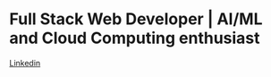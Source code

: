 # Full Stack Web Developer | AI/ML and Cloud Computing enthusiast 


[Linkedin](https://www.linkedin.com/in/devkakeri06/)





<!---
dArccc/dArccc is a ✨ special ✨ repository because its `README.md` (this file) appears on your GitHub profile.
You can click the Preview link to take a look at your changes.
--->
